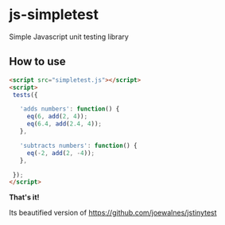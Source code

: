 # js-simpletest
Simple Javascript unit testing library 

How to use
------------------

```html
<script src="simpletest.js"></script>
<script>
 tests({

   'adds numbers': function() {
     eq(6, add(2, 4));
     eq(6.4, add(2.4, 4));
   },

   'subtracts numbers': function() {
     eq(-2, add(2, -4)); 
   },

 });
</script>
```

**That's it!**

Its beautified version of https://github.com/joewalnes/jstinytest 
